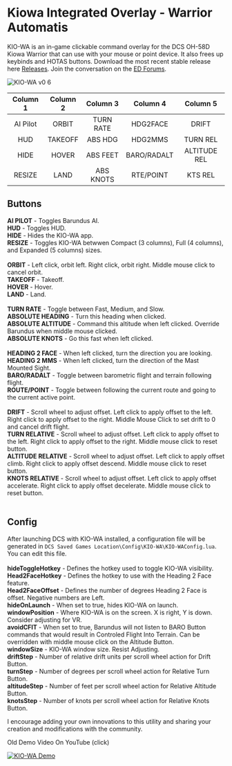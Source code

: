 # Kiowa Integrated Overlay - Warrior Automatis

KIO-WA is an in-game clickable command overlay for the DCS OH-58D Kiowa Warrior that can use with your mouse or point device. 
It also frees up keybinds and HOTAS buttons. Download the most recent stable release here [Releases](https://github.com/asherao/KIO-WA/releases). Join the conversation on the [ED Forums](https://forum.dcs.world/topic/351441-kiowa-integrated-overlay-warrior-automatis-kio-wa).

![KIO-WA v0 6](https://github.com/asherao/KIO-WA/assets/15984377/173b5fad-8e5d-41ba-8f61-1e5d4b281dc8)

| Column 1| Column 2 | Column 3 | Column 4 | Column 5 |
|     :---:      |          :---: |   :---: |         :---: |         :---: |
| AI Pilot     | ORBIT    |TURN RATE     | HDG2FACE    | DRIFT     |
| HUD       | TAKEOFF      |ABS HDG     | HDG2MMS    | TURN REL     |
| HIDE    | HOVER    |ABS FEET     | BARO/RADALT    | ALTITUDE REL     |
|RESIZE       | LAND      |ABS KNOTS     | RTE/POINT    | KTS REL     |

## Buttons
**AI PILOT** - Toggles Barundus AI.<br>
**HUD** - Toggles HUD.<br>
**HIDE** - Hides the KIO-WA app.<br>
**RESIZE** - Toggles KIO-WA betwwen Compact (3 columns), Full (4 columns), and Expanded (5 columns) sizes.<br>
<br>
**ORBIT** - Left click, orbit left. Right click, orbit right. Middle mouse click to cancel orbit.<br>
**TAKEOFF** - Takeoff.<br>
**HOVER** - Hover.<br>
**LAND** - Land.<br>
<br>
**TURN RATE** - Toggle between Fast, Medium, and Slow.<br>
**ABSOLUTE HEADING** - Turn this heading when clicked.<br>
**ABSOLUTE ALTITUDE** - Command this altitude when left clicked. Override Barundus when middle mouse clicked.<br>
**ABSOLUTE KNOTS** - Go this fast when left clicked.<br>
<br>
**HEADING 2 FACE** - When left clicked, turn the direction you are looking.<br>
**HEADING 2 MMS** - When left clicked, turn the direction of the Mast Mounted Sight.<br>
**BARO/RADALT** - Toggle between barometric flight and terrain following flight.<br>
**ROUTE/POINT** - Toggle between following the current route and going to the current active point.<br>
<br>
**DRIFT** - Scroll wheel to adjust offset. Left click to apply offset to the left. Right click to apply offset to the right. Middle Mouse Click to set drift to 0 and cancel drift flight.<br>
**TURN RELATIVE** - Scroll wheel to adjust offset. Left click to apply offset to the left. Right click to apply offset to the right. Middle mouse click to reset button.<br>
**ALTITUDE RELATIVE** - Scroll wheel to adjust offset. Left click to apply offset climb. Right click to apply offset descend. Middle mouse click to reset button.<br>
**KNOTS RELATIVE** - Scroll wheel to adjust offset. Left click to apply offset accelerate. Right click to apply offset decelerate. Middle mouse click to reset button.<br>
<br>
## Config
After launching DCS with KIO-WA installed, a configuration file will be generated in `DCS Saved Games Location\Config\KIO-WA\KIO-WAConfig.lua`. You can edit this file.
<br><br>
**hideToggleHotkey** - Defines the hotkey used to toggle KIO-WA visibility.<br>
**Head2FaceHotkey** - Defines the hotkey to use with the Heading 2 Face feature.<br>
**Head2FaceOffset** - Defines the number of degrees Heading 2 Face is offset. Negative numbers are Left.<br>
**hideOnLaunch** - When set to true, hides KIO-WA on launch.<br>
**windowPosition** - Where KIO-WA is on the screen. X is right, Y is down. Consider adjusting for VR.<br>
**avoidCFIT** - When set to true, Barundus will not listen to BARO Button commands that would result in Controled Flight Into Terrain. Can be overridden with middle mouse click on the Altitude Button.<br>
**windowSize** - KIO-WA window size. Resist Adjusting.<br>
**driftStep** - Number of relative drift units per scroll wheel action for Drift Button.<br>
**turnStep** - Number of degrees per scroll wheel action for Relative Turn Button.<br>
**altitudeStep** - Number of feet per scroll wheel action for Relative Altitude Button.<br>
**knotsStep** - Number of knots per scroll wheel action for Relative Knots Button.<br>

I encourage adding your own innovations to this utility and sharing your creation and modifications with the community. 

Old Demo Video On YouTube (click)

[![KIO-WA Demo](https://img.youtube.com/vi/wVOmkaB1c6A/0.jpg)](https://www.youtube.com/watch?v=wVOmkaB1c6A)

